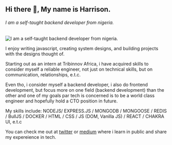 ## Hi there 👋, My name is Harrison.
###### I am a self-taught backend developer from nigeria.
![I am a self-taught backend developer from nigeria.](https://pbs.twimg.com/profile_banners/1585392406307954689/1679104151/1500x500)

I enjoy writing javascript, creating system designs, and building projects with the designs thought of. 

Starting out as an intern at Tribinnov Africa, i have acquired skills to consider myself a reliable engineer, not just on technical skills, but on communication, relationships, e.t.c.

Even tho, i consider myself a backend developer, i also do frontend development, but focus more on one field (backend development) than the other and one of my goals par tech is concerned is to be a world class engineer and hopefully hold a CTO position in future.

My skills include: NODEJS/ EXPRESS.JS / MONGODB / MONGOOSE / REDIS / BullJS / DOCKER / HTML / CSS / JS (DOM, Vanilla JS) / REACT / CHAKRA UI, e.t.c

You can check me out at [twitter](https://twitter.com/backendHarry/) or [medium](https://medium.com/@backendharry) where i learn in public and share my expereience in tech.
